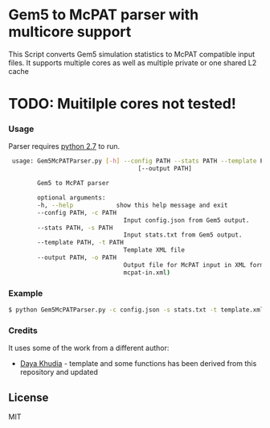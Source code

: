 # Gem5 to McPAT parser with multicore support



This Script converts Gem5 simulation statistics to McPAT compatible input files. It supports multiple cores as well as multiple private or one shared L2 cache

# TODO: Muitilple cores not tested!

### Usage

Parser requires [python 2.7](https://www.python.org/download/releases/2.7/) to run.



```sh
 usage: Gem5McPATParser.py [-h] --config PATH --stats PATH --template PATH
                                    [--output PATH]

        Gem5 to McPAT parser

        optional arguments:
        -h, --help            show this help message and exit
        --config PATH, -c PATH
                                Input config.json from Gem5 output.
        --stats PATH, -s PATH
                                Input stats.txt from Gem5 output.
        --template PATH, -t PATH
                                Template XML file
        --output PATH, -o PATH
                                Output file for McPAT input in XML format (default:
                                mcpat-in.xml)
```

### Example

```sh
$ python Gem5McPATParser.py -c config.json -s stats.txt -t template.xml
```
### Credits

It uses some of the work from a different author:

* [Daya Khudia] - template and some functions has been derived from this repository and updated

License
----

MIT



[//]: # (These are reference links used in the body of this note and get stripped out when the markdown processor does its job. There is no need to format nicely because it shouldn't be seen. Thanks SO - http://stackoverflow.com/questions/4823468/store-comments-in-markdown-syntax)


   
   [Daya Khudia]: <https://bitbucket.org/dskhudia/gem5tomcpat/>

